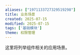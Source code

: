```yaml
---
aliases: ["1971133727329519298"]
title: 业务场景
created: 2025-07-15
modified: 2025-07-15
tags: ['基础模块']
theme: 权限管理
---
```


这里将列举组件相关的应用场景。
